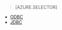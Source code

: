 > [AZURE.SELECTOR]
- [ODBC](/documentation/articles/hdinsight-connect-excel-hive-ODBC-driver/)
- [JDBC](/documentation/articles/hdinsight-connect-hive-jdbc-driver/)
